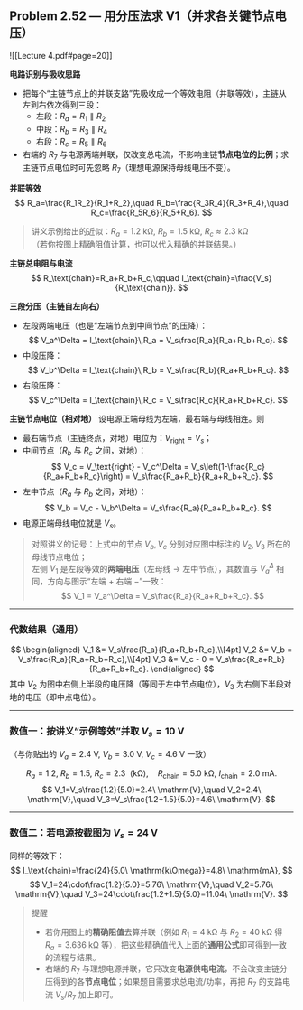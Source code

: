 ## Problem 2.52 — 用分压法求 V1（并求各关键节点电压）
![[Lecture 4.pdf#page=20]]

**电路识别与吸收思路**
- 把每个“主链节点上的并联支路”先吸收成一个等效电阻（并联等效），主链从左到右依次得到三段：
  - 左段：$R_a = R_1 \parallel R_2$
  - 中段：$R_b = R_3 \parallel R_4$
  - 右段：$R_c = R_5 \parallel R_6$
- 右端的 $R_7$ 与电源两端并联，仅改变总电流，不影响主链**节点电位的比例**；求主链节点电位时可先忽略 $R_7$（理想电源保持母线电压不变）。

**并联等效**
$$
R_a=\frac{R_1R_2}{R_1+R_2},\quad
R_b=\frac{R_3R_4}{R_3+R_4},\quad
R_c=\frac{R_5R_6}{R_5+R_6}.
$$

> 讲义示例给出的近似：$R_a=1.2\ \mathrm{k\Omega},\ R_b=1.5\ \mathrm{k\Omega},\ R_c\approx 2.3\ \mathrm{k\Omega}$  
> （若你按图上精确阻值计算，也可以代入精确的并联结果。）

**主链总电阻与电流**
$$
R_\text{chain}=R_a+R_b+R_c,\qquad
I_\text{chain}=\frac{V_s}{R_\text{chain}}.
$$

**三段分压（主链自左向右）**
- 左段两端电压（也是“左端节点到中间节点”的压降）：
$$
V_a^\Delta = I_\text{chain}\,R_a = V_s\frac{R_a}{R_a+R_b+R_c}.
$$
- 中段压降：
$$
V_b^\Delta = I_\text{chain}\,R_b = V_s\frac{R_b}{R_a+R_b+R_c}.
$$
- 右段压降：
$$
V_c^\Delta = I_\text{chain}\,R_c = V_s\frac{R_c}{R_a+R_b+R_c}.
$$

**主链节点电位（相对地）**
设电源正端母线为左端，最右端与母线相连。则
- 最右端节点（主链终点，对地）电位为：$V_\text{right}=V_s$；
- 中间节点（$R_b$ 与 $R_c$ 之间，对地）：
$$
V_c = V_\text{right} - V_c^\Delta = V_s\left(1-\frac{R_c}{R_a+R_b+R_c}\right)
= V_s\frac{R_a+R_b}{R_a+R_b+R_c}.
$$
- 左中节点（$R_a$ 与 $R_b$ 之间，对地）：
$$
V_b = V_c - V_b^\Delta
= V_s\frac{R_a}{R_a+R_b+R_c}.
$$
- 电源正端母线电位就是 $V_s$。

> 对照讲义的记号：上式中的节点 $V_b, V_c$ 分别对应图中标注的 $V_2, V_3$ 所在的母线节点电位；  
> 左侧 $V_1$ 是左段等效的**两端电压**（左母线 $\to$ 左中节点），其数值与 $V_a^\Delta$ 相同，方向与图示“左端 + 右端 −”一致：
> $$
> V_1 = V_a^\Delta = V_s\frac{R_a}{R_a+R_b+R_c}.
> $$

---

### 代数结果（通用）
$$
\begin{aligned}
V_1 &= V_s\frac{R_a}{R_a+R_b+R_c},\\[4pt]
V_2 &= V_b = V_s\frac{R_a}{R_a+R_b+R_c},\\[4pt]
V_3 &= V_c - 0 = V_s\frac{R_a+R_b}{R_a+R_b+R_c}.
\end{aligned}
$$
其中 $V_2$ 为图中右侧上半段的电压降（等同于左中节点电位），$V_3$ 为右侧下半段对地的电压（即中点电位）。

---

### 数值一：按讲义“示例等效”并取 $V_s=10\ \mathrm{V}$
（与你贴出的 $V_a=2.4\ \mathrm{V},\ V_b=3.0\ \mathrm{V},\ V_c=4.6\ \mathrm{V}$ 一致）

$$
R_a=1.2,\ R_b=1.5,\ R_c=2.3\ \ (\mathrm{k\Omega}),\quad
R_\text{chain}=5.0\ \mathrm{k\Omega},\ I_\text{chain}=2.0\ \mathrm{mA}.
$$
$$
V_1=V_s\frac{1.2}{5.0}=2.4\ \mathrm{V},\quad
V_2=2.4\ \mathrm{V},\quad
V_3=V_s\frac{1.2+1.5}{5.0}=4.6\ \mathrm{V}.
$$

---

### 数值二：若电源按截图为 $V_s=24\ \mathrm{V}$
同样的等效下：
$$
I_\text{chain}=\frac{24}{5.0\ \mathrm{k\Omega}}=4.8\ \mathrm{mA},
$$
$$
V_1=24\cdot\frac{1.2}{5.0}=5.76\ \mathrm{V},\quad
V_2=5.76\ \mathrm{V},\quad
V_3=24\cdot\frac{1.2+1.5}{5.0}=11.04\ \mathrm{V}.
$$

> 提醒  
> - 若你用图上的**精确阻值**去算并联（例如 $R_1=4\ \mathrm{k\Omega}$ 与 $R_2=40\ \mathrm{k\Omega}$ 得 $R_a=3.636\ \mathrm{k\Omega}$ 等），把这些精确值代入上面的**通用公式**即可得到一致的流程与结果。  
> - 右端的 $R_7$ 与理想电源并联，它只改变**电源供电电流**，不会改变主链分压得到的各**节点电位**；如果题目需要求总电流/功率，再把 $R_7$ 的支路电流 $V_s/R_7$ 加上即可。
